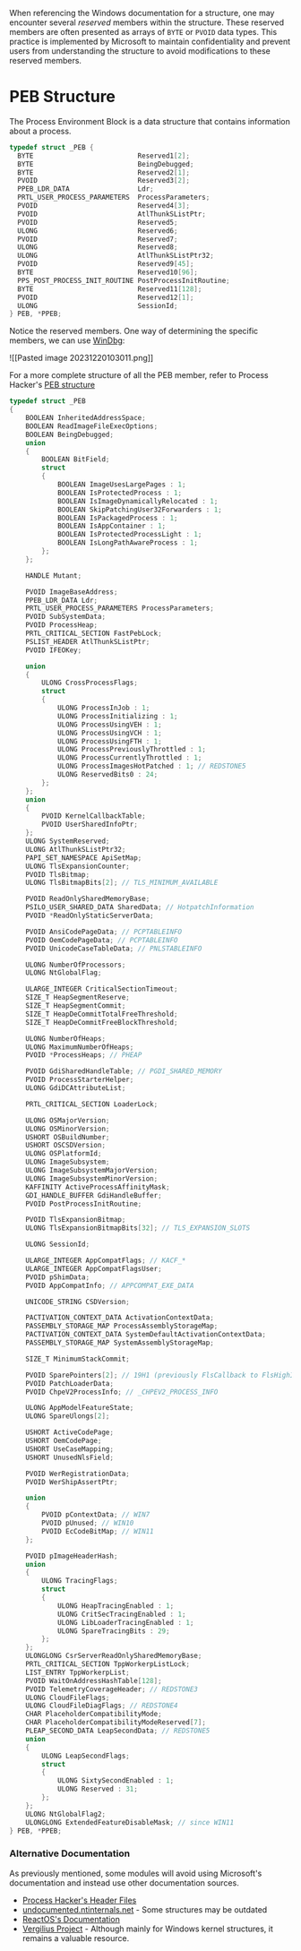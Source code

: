 When referencing the Windows documentation for a structure, one may encounter several _reserved_ members within the structure. These reserved members are often presented as arrays of `BYTE` or `PVOID` data types. This practice is implemented by Microsoft to maintain confidentiality and prevent users from understanding the structure to avoid modifications to these reserved members.

# PEB Structure

The Process Environment Block is a data structure that contains information about a process.
```c
typedef struct _PEB {
  BYTE                          Reserved1[2];
  BYTE                          BeingDebugged;
  BYTE                          Reserved2[1];
  PVOID                         Reserved3[2];
  PPEB_LDR_DATA                 Ldr;
  PRTL_USER_PROCESS_PARAMETERS  ProcessParameters;
  PVOID                         Reserved4[3];
  PVOID                         AtlThunkSListPtr;
  PVOID                         Reserved5;
  ULONG                         Reserved6;
  PVOID                         Reserved7;
  ULONG                         Reserved8;
  ULONG                         AtlThunkSListPtr32;
  PVOID                         Reserved9[45];
  BYTE                          Reserved10[96];
  PPS_POST_PROCESS_INIT_ROUTINE PostProcessInitRoutine;
  BYTE                          Reserved11[128];
  PVOID                         Reserved12[1];
  ULONG                         SessionId;
} PEB, *PPEB;
```

Notice the reserved members. One way of determining the specific members, we can use [WinDbg](https://learn.microsoft.com/en-us/windows-hardware/drivers/debugger/debugger-download-tools):

![[Pasted image 20231220103011.png]]

For a more complete structure of all the PEB member, refer to Process Hacker's [PEB structure](https://github.com/winsiderss/systeminformer/blob/2c9dd8765011a85fd98774cb37ff4ef52923d8c1/phnt/include/ntpebteb.h#L83)
```c
typedef struct _PEB
{
    BOOLEAN InheritedAddressSpace;
    BOOLEAN ReadImageFileExecOptions;
    BOOLEAN BeingDebugged;
    union
    {
        BOOLEAN BitField;
        struct
        {
            BOOLEAN ImageUsesLargePages : 1;
            BOOLEAN IsProtectedProcess : 1;
            BOOLEAN IsImageDynamicallyRelocated : 1;
            BOOLEAN SkipPatchingUser32Forwarders : 1;
            BOOLEAN IsPackagedProcess : 1;
            BOOLEAN IsAppContainer : 1;
            BOOLEAN IsProtectedProcessLight : 1;
            BOOLEAN IsLongPathAwareProcess : 1;
        };
    };

    HANDLE Mutant;

    PVOID ImageBaseAddress;
    PPEB_LDR_DATA Ldr;
    PRTL_USER_PROCESS_PARAMETERS ProcessParameters;
    PVOID SubSystemData;
    PVOID ProcessHeap;
    PRTL_CRITICAL_SECTION FastPebLock;
    PSLIST_HEADER AtlThunkSListPtr;
    PVOID IFEOKey;

    union
    {
        ULONG CrossProcessFlags;
        struct
        {
            ULONG ProcessInJob : 1;
            ULONG ProcessInitializing : 1;
            ULONG ProcessUsingVEH : 1;
            ULONG ProcessUsingVCH : 1;
            ULONG ProcessUsingFTH : 1;
            ULONG ProcessPreviouslyThrottled : 1;
            ULONG ProcessCurrentlyThrottled : 1;
            ULONG ProcessImagesHotPatched : 1; // REDSTONE5
            ULONG ReservedBits0 : 24;
        };
    };
    union
    {
        PVOID KernelCallbackTable;
        PVOID UserSharedInfoPtr;
    };
    ULONG SystemReserved;
    ULONG AtlThunkSListPtr32;
    PAPI_SET_NAMESPACE ApiSetMap;
    ULONG TlsExpansionCounter;
    PVOID TlsBitmap;
    ULONG TlsBitmapBits[2]; // TLS_MINIMUM_AVAILABLE

    PVOID ReadOnlySharedMemoryBase;
    PSILO_USER_SHARED_DATA SharedData; // HotpatchInformation
    PVOID *ReadOnlyStaticServerData;

    PVOID AnsiCodePageData; // PCPTABLEINFO
    PVOID OemCodePageData; // PCPTABLEINFO
    PVOID UnicodeCaseTableData; // PNLSTABLEINFO

    ULONG NumberOfProcessors;
    ULONG NtGlobalFlag;

    ULARGE_INTEGER CriticalSectionTimeout;
    SIZE_T HeapSegmentReserve;
    SIZE_T HeapSegmentCommit;
    SIZE_T HeapDeCommitTotalFreeThreshold;
    SIZE_T HeapDeCommitFreeBlockThreshold;

    ULONG NumberOfHeaps;
    ULONG MaximumNumberOfHeaps;
    PVOID *ProcessHeaps; // PHEAP

    PVOID GdiSharedHandleTable; // PGDI_SHARED_MEMORY
    PVOID ProcessStarterHelper;
    ULONG GdiDCAttributeList;

    PRTL_CRITICAL_SECTION LoaderLock;

    ULONG OSMajorVersion;
    ULONG OSMinorVersion;
    USHORT OSBuildNumber;
    USHORT OSCSDVersion;
    ULONG OSPlatformId;
    ULONG ImageSubsystem;
    ULONG ImageSubsystemMajorVersion;
    ULONG ImageSubsystemMinorVersion;
    KAFFINITY ActiveProcessAffinityMask;
    GDI_HANDLE_BUFFER GdiHandleBuffer;
    PVOID PostProcessInitRoutine;

    PVOID TlsExpansionBitmap;
    ULONG TlsExpansionBitmapBits[32]; // TLS_EXPANSION_SLOTS

    ULONG SessionId;

    ULARGE_INTEGER AppCompatFlags; // KACF_*
    ULARGE_INTEGER AppCompatFlagsUser;
    PVOID pShimData;
    PVOID AppCompatInfo; // APPCOMPAT_EXE_DATA

    UNICODE_STRING CSDVersion;

    PACTIVATION_CONTEXT_DATA ActivationContextData;
    PASSEMBLY_STORAGE_MAP ProcessAssemblyStorageMap;
    PACTIVATION_CONTEXT_DATA SystemDefaultActivationContextData;
    PASSEMBLY_STORAGE_MAP SystemAssemblyStorageMap;

    SIZE_T MinimumStackCommit;

    PVOID SparePointers[2]; // 19H1 (previously FlsCallback to FlsHighIndex)
    PVOID PatchLoaderData;
    PVOID ChpeV2ProcessInfo; // _CHPEV2_PROCESS_INFO

    ULONG AppModelFeatureState;
    ULONG SpareUlongs[2];

    USHORT ActiveCodePage;
    USHORT OemCodePage;
    USHORT UseCaseMapping;
    USHORT UnusedNlsField;

    PVOID WerRegistrationData;
    PVOID WerShipAssertPtr;

    union
    {
        PVOID pContextData; // WIN7
        PVOID pUnused; // WIN10
        PVOID EcCodeBitMap; // WIN11
    };

    PVOID pImageHeaderHash;
    union
    {
        ULONG TracingFlags;
        struct
        {
            ULONG HeapTracingEnabled : 1;
            ULONG CritSecTracingEnabled : 1;
            ULONG LibLoaderTracingEnabled : 1;
            ULONG SpareTracingBits : 29;
        };
    };
    ULONGLONG CsrServerReadOnlySharedMemoryBase;
    PRTL_CRITICAL_SECTION TppWorkerpListLock;
    LIST_ENTRY TppWorkerpList;
    PVOID WaitOnAddressHashTable[128];
    PVOID TelemetryCoverageHeader; // REDSTONE3
    ULONG CloudFileFlags;
    ULONG CloudFileDiagFlags; // REDSTONE4
    CHAR PlaceholderCompatibilityMode;
    CHAR PlaceholderCompatibilityModeReserved[7];
    PLEAP_SECOND_DATA LeapSecondData; // REDSTONE5
    union
    {
        ULONG LeapSecondFlags;
        struct
        {
            ULONG SixtySecondEnabled : 1;
            ULONG Reserved : 31;
        };
    };
    ULONG NtGlobalFlag2;
    ULONGLONG ExtendedFeatureDisableMask; // since WIN11
} PEB, *PPEB;
```

### Alternative Documentation

As previously mentioned, some modules will avoid using Microsoft's documentation and instead use other documentation sources.

- [Process Hacker's Header Files](https://github.com/winsiderss/systeminformer/tree/master/phnt/include)
- [undocumented.ntinternals.net](https://web.archive.org/web/20230401045934/http://undocumented.ntinternals.net/) - Some structures may be outdated
- [ReactOS's Documentation](https://doxygen.reactos.org/globals_type.html)
- [Vergilius Project](https://www.vergiliusproject.com/) - Although mainly for Windows kernel structures, it remains a valuable resource.